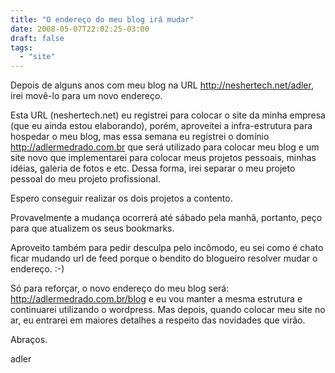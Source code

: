 ```yaml
---
title: "O endereço do meu blog irá mudar"
date: 2008-05-07T22:02:25-03:00
draft: false
tags:
  - "site"
---
```


Depois de alguns anos com meu blog na URL http://neshertech.net/adler, irei movê-lo para um novo endereço.

Esta URL (neshertech.net) eu registrei para colocar o site da minha empresa (que eu ainda estou elaborando), porém,
aproveitei a infra-estrutura para hospedar o meu blog, mas essa semana eu registrei o domínio http://adlermedrado.com.br
que será utilizado para colocar meu blog e um site novo que implementarei para colocar meus projetos pessoais, minhas
idéias, galeria de fotos e etc. Dessa forma, irei separar o meu projeto pessoal do meu projeto profissional.

Espero conseguir realizar os dois projetos a contento.

Provavelmente a mudança ocorrerá até sábado pela manhã, portanto, peço para que atualizem os seus bookmarks.

Aproveito também para pedir desculpa pelo incômodo, eu sei como é chato ficar mudando url de feed porque o bendito do
blogueiro resolver mudar o endereço. :-)

Só para reforçar, o novo endereço do meu blog será: http://adlermedrado.com.br/blog e eu vou manter a mesma estrutura e
continuarei utilizando o wordpress. Mas depois, quando colocar meu site no ar, eu entrarei em maiores detalhes a
respeito das novidades que virão.

Abraços.

adler
